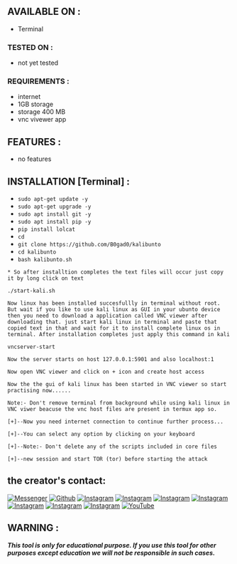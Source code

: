 ## AVAILABLE ON :

* Terminal

### TESTED ON :

* not yet tested

### REQUIREMENTS :
* internet
* 1GB storage
* storage 400 MB
* vnc vivewer app

## FEATURES :

* no features

## INSTALLATION [Terminal] :

* `sudo apt-get update -y`
* `sudo apt-get upgrade -y`
* `sudo apt install git -y`
* `sudo apt install pip -y`
* `pip install lolcat`
* `cd`
* `git clone https://github.com/B0gad0/kalibunto`
* `cd kalibunto`
* `bash kalibunto.sh`
```
* So after installtion completes the text files will occur just copy it by long click on text
```
`./start-kali.sh`
```
Now linux has been installed succesfullly in terminal without root. But wait if you like to use kali linux as GUI in your ubunto device then you need to download a application called VNC viewer after downloading that. just start kali linux in terminal and paste that copied text in that and wait for it to install complete linux os in terminal. After installation completes just apply this command in kali 
```
`vncserver-start`
```
Now the server starts on host 127.0.0.1:5901 and also localhost:1

Now open VNC viewer and click on + icon and create host access

Now the the gui of kali linux has been started in VNC viewer so start practising now......

Note:- Don't remove terminal from background while using kali linux in VNC viwer beacuse the vnc host files are present in termux app so.

[+]--Now you need internet connection to continue further process...

[+]--You can select any option by clicking on your keyboard

[+]--Note:- Don't delete any of the scripts included in core files

[+]--new session and start TOR (tor) before starting the attack
```

## the creator's contact:

[![Messenger](https://img.shields.io/badge/Chat-Messenger-blue?style=for-the-badge&logo=messenger)](https://rebrand.ly/fbmsnger)
<a href="https://rebrand.ly/githubprof"><img title="Github" src="https://img.shields.io/badge/noob-hackers-brightgreen?style=for-the-badge&logo=github"></a>
[![Instagram](https://img.shields.io/badge/INSTAGRAM-FOLLOW-red?style=for-the-badge&logo=instagram)](https://rebrand.ly/insgrm)
[![Instagram](https://img.shields.io/badge/WEBSITE-VISIT-yellow?style=for-the-badge&logo=blogger)](https://rebrand.ly/noobwebs)
[![Instagram](https://img.shields.io/badge/LINKEDIN-CONNECT-red?style=for-the-badge&logo=linkedin)](https://rebrand.ly/linkedinprof)
[![Instagram](https://img.shields.io/badge/FACEBOOK-LIKE-red?style=for-the-badge&logo=facebook)](https://rebrand.ly/fsbpage)
[![Instagram](https://img.shields.io/badge/TELEGRAM-CHANNEL-red?style=for-the-badge&logo=telegram)](https://rebrand.ly/telegramchnl)
[![Instagram](https://img.shields.io/badge/WHATSAPP-JOINGROUP-red?style=for-the-badge&logo=whatsapp)](https://rebrand.ly/hckrgroups)
[![Instagram](https://img.shields.io/badge/DISCUSSION-FORUM-blue?style=for-the-badge&logo=forum)](https://rebrand.ly/nhforums)
<a href="https://rebrand.ly/noobhackers"><img title="YouTube" src="https://img.shields.io/badge/YouTube-Noob Hackers-red?style=for-the-badge&logo=Youtube"></a>

## WARNING : 
***This tool is only for educational purpose. If you use this tool for other purposes except education we will not be responsible in such cases.***
